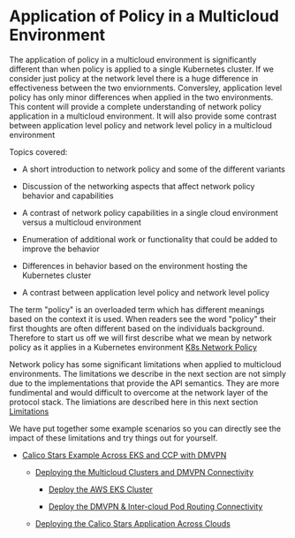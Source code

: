 
# Application of Policy in a Multicloud Environment

The application of policy in a multicloud environment is significantly different than
when policy is applied to a single Kubernetes cluster.  If we consider just policy
at the network level there is a huge difference in effectiveness between the two
enviornments.  Conversley, application level policy has only minor differences
when applied in the two environments.   This content will provide a complete
understanding of network policy application in a multicloud environment. It 
will also provide some contrast between application level policy and network
level policy in a multicloud environment

Topics covered:

* A short introduction to network policy and some of the different variants

* Discussion of the networking aspects that affect network policy behavior and capabilities

* A contrast of network policy capabilities in a single cloud environment versus a multicloud environment

* Enumeration of additional work or functionality that could be added to improve the behavior

* Differences in behavior based on the environment hosting the Kubernetes cluster

* A contrast between application level policy and network level policy

The term "policy" is an overloaded term which has different meanings based on the context it
is used.  When readers see the word "policy" their first thoughts are often different based on
the individuals background.  Therefore to start us off we will first describe what we mean by
network policy as it applies in a Kubernetes environment
[K8s Network Policy](https://github.com/john-a-joyce/multicloud-integrations/blob/network-policy-struct/Multicloud%20Network%20Policy/k8s_network_polcy.md#network-policy)

Network policy has some significant limitations when applied to multicloud environments.
The limitations we describe in the next section are not simply due to the implementations
that provide the API semantics.  They are more fundimental and would difficult to
overcome at the network layer of the protocol stack.  The limiations are described
here in this next section 
[Limitations](https://github.com/john-a-joyce/multicloud-integrations/blob/network-policy-struct/Multicloud%20Network%20Policy/limitations.md#network-policy-limitations)

We have put together some example scenarios so you can directly see the impact of these limitations
and try things out for yourself.

* [Calico Stars Example Across EKS and CCP with DMVPN](examples/dmvpn_eks_ccp_calico_stars.md)

  * [Deploying the Multicloud Clusters and DMVPN Connectivity](examples/dmvpn_eks_ccp_calico_stars.md#deploying-the-multicloud-clusters-and-dmvpn-connectivity)

    * [Deploy the AWS EKS Cluster](examples/dmvpn_eks_ccp_calico_stars.md#deploy-the-aws-eks-cluster)

    * [Deploy the DMVPN & Inter-cloud Pod Routing Connectivity](examples/dmvpn_eks_ccp_calico_stars.md#deploy-the-dmvpn--inter-cloud-pod-routing-connectivity)

  * [Deploying the Calico Stars Application Across Clouds](examples/dmvpn_eks_ccp_calico_stars.md#deploying-the-calico-stars-application-across-clouds)
